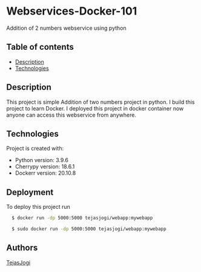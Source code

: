 # Webservices-Docker-101

Addition of 2 numbers webservice using python

## Table of contents
* [Description](#description)
* [Technologies](#technologies)

## Description
This project is simple Addition of two numbers project in python. I build this project to learn Docker.
I deployed this project in docker container now anyone can access this webservice from anywhere.
	
## Technologies
Project is created with:
* Python version: 3.9.6
* Cherrypy version: 18.6.1
* Dockerr version: 20.10.8
	
## Deployment

To deploy this project run

```bash
  $ docker run -dp 5000:5000 tejasjogi/webapp:mywebapp

  $ sudo docker run -dp 5000:5000 tejasjogi/webapp:mywebapp
```

## Authors

[TejasJogi](https://www.github.com/TejasJogi)
